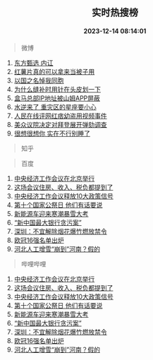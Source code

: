 <div align="center"><h2>实时热搜榜</h2><h4>2023-12-14 08:14:01</h4></div>

> 微博  

1. [东方甄选 内讧](https://s.weibo.com/weibo?q=%E4%B8%9C%E6%96%B9%E7%94%84%E9%80%89%20%E5%86%85%E8%AE%A7&t=31&band_rank=1&Refer=top)<br />
2. [红薯片真的可以拿来当被子用](https://s.weibo.com/weibo?q=%23%E7%BA%A2%E8%96%AF%E7%89%87%E7%9C%9F%E7%9A%84%E5%8F%AF%E4%BB%A5%E6%8B%BF%E6%9D%A5%E5%BD%93%E8%A2%AB%E5%AD%90%E7%94%A8%23&t=31&band_rank=2&Refer=top)<br />
3. [以国之名悼我同胞](https://s.weibo.com/weibo?q=%23%E4%BB%A5%E5%9B%BD%E4%B9%8B%E5%90%8D%E6%82%BC%E6%88%91%E5%90%8C%E8%83%9E%23&t=31&band_rank=3&Refer=top)<br />
4. [为什么缝补时用针在头皮划一下](https://s.weibo.com/weibo?q=%E4%B8%BA%E4%BB%80%E4%B9%88%E7%BC%9D%E8%A1%A5%E6%97%B6%E7%94%A8%E9%92%88%E5%9C%A8%E5%A4%B4%E7%9A%AE%E5%88%92%E4%B8%80%E4%B8%8B&t=31&band_rank=4&Refer=top)<br />
5. [盒马总部IP地址被山姆APP屏蔽](https://s.weibo.com/weibo?q=%23%E7%9B%92%E9%A9%AC%E6%80%BB%E9%83%A8IP%E5%9C%B0%E5%9D%80%E8%A2%AB%E5%B1%B1%E5%A7%86APP%E5%B1%8F%E8%94%BD%23&t=31&band_rank=5&Refer=top)<br />
6. [水逆来了 重灾区的星座要小心](https://s.weibo.com/weibo?q=%E6%B0%B4%E9%80%86%E6%9D%A5%E4%BA%86%20%E9%87%8D%E7%81%BE%E5%8C%BA%E7%9A%84%E6%98%9F%E5%BA%A7%E8%A6%81%E5%B0%8F%E5%BF%83&t=31&band_rank=6&Refer=top)<br />
7. [人民在线评网红痞幼盗用视频事件](https://s.weibo.com/weibo?q=%23%E4%BA%BA%E6%B0%91%E5%9C%A8%E7%BA%BF%E8%AF%84%E7%BD%91%E7%BA%A2%E7%97%9E%E5%B9%BC%E7%9B%97%E7%94%A8%E8%A7%86%E9%A2%91%E4%BA%8B%E4%BB%B6%23&t=31&band_rank=7&Refer=top)<br />
8. [美众议院决定对拜登展开弹劾调查](https://s.weibo.com/weibo?q=%23%E7%BE%8E%E4%BC%97%E8%AE%AE%E9%99%A2%E5%86%B3%E5%AE%9A%E5%AF%B9%E6%8B%9C%E7%99%BB%E5%B1%95%E5%BC%80%E5%BC%B9%E5%8A%BE%E8%B0%83%E6%9F%A5%23&t=31&band_rank=8&Refer=top)<br />
9. [很想很想你 实在不行别睡了](https://s.weibo.com/weibo?q=%E5%BE%88%E6%83%B3%E5%BE%88%E6%83%B3%E4%BD%A0%20%E5%AE%9E%E5%9C%A8%E4%B8%8D%E8%A1%8C%E5%88%AB%E7%9D%A1%E4%BA%86&t=31&band_rank=9&Refer=top)<br />

> 知乎  


> 百度  

1. [中央经济工作会议在北京举行](https://www.baidu.com/s?wd=%E4%B8%AD%E5%A4%AE%E7%BB%8F%E6%B5%8E%E5%B7%A5%E4%BD%9C%E4%BC%9A%E8%AE%AE%E5%9C%A8%E5%8C%97%E4%BA%AC%E4%B8%BE%E8%A1%8C&sa=fyb_news&rsv_dl=fyb_news)<br />
2. [这场会议住房、收入、税负都提到了](https://www.baidu.com/s?wd=%E8%BF%99%E5%9C%BA%E4%BC%9A%E8%AE%AE%E4%BD%8F%E6%88%BF%E3%80%81%E6%94%B6%E5%85%A5%E3%80%81%E7%A8%8E%E8%B4%9F%E9%83%BD%E6%8F%90%E5%88%B0%E4%BA%86&sa=fyb_news&rsv_dl=fyb_news)<br />
3. [中央经济工作会议释放10大政策信号](https://www.baidu.com/s?wd=%E4%B8%AD%E5%A4%AE%E7%BB%8F%E6%B5%8E%E5%B7%A5%E4%BD%9C%E4%BC%9A%E8%AE%AE%E9%87%8A%E6%94%BE10%E5%A4%A7%E6%94%BF%E7%AD%96%E4%BF%A1%E5%8F%B7&sa=fyb_news&rsv_dl=fyb_news)<br />
4. [第十个国家公祭日 他们有话要说](https://www.baidu.com/s?wd=%E7%AC%AC%E5%8D%81%E4%B8%AA%E5%9B%BD%E5%AE%B6%E5%85%AC%E7%A5%AD%E6%97%A5+%E4%BB%96%E4%BB%AC%E6%9C%89%E8%AF%9D%E8%A6%81%E8%AF%B4&sa=fyb_news&rsv_dl=fyb_news)<br />
5. [新能源车迎来寒潮暴雪大考](https://www.baidu.com/s?wd=%E6%96%B0%E8%83%BD%E6%BA%90%E8%BD%A6%E8%BF%8E%E6%9D%A5%E5%AF%92%E6%BD%AE%E6%9A%B4%E9%9B%AA%E5%A4%A7%E8%80%83&sa=fyb_news&rsv_dl=fyb_news)<br />
6. [“新中国最大银行贪污案”](https://www.baidu.com/s?wd=%E2%80%9C%E6%96%B0%E4%B8%AD%E5%9B%BD%E6%9C%80%E5%A4%A7%E9%93%B6%E8%A1%8C%E8%B4%AA%E6%B1%A1%E6%A1%88%E2%80%9D&sa=fyb_news&rsv_dl=fyb_news)<br />
7. [深圳：不宜解除烟花爆竹燃放禁令](https://www.baidu.com/s?wd=%E6%B7%B1%E5%9C%B3%EF%BC%9A%E4%B8%8D%E5%AE%9C%E8%A7%A3%E9%99%A4%E7%83%9F%E8%8A%B1%E7%88%86%E7%AB%B9%E7%87%83%E6%94%BE%E7%A6%81%E4%BB%A4&sa=fyb_news&rsv_dl=fyb_news)<br />
8. [欧冠16强名单出炉](https://www.baidu.com/s?wd=%E6%AC%A7%E5%86%A016%E5%BC%BA%E5%90%8D%E5%8D%95%E5%87%BA%E7%82%89&sa=fyb_news&rsv_dl=fyb_news)<br />
9. [河北人工增雪“崩到”河南？假的](https://www.baidu.com/s?wd=%E6%B2%B3%E5%8C%97%E4%BA%BA%E5%B7%A5%E5%A2%9E%E9%9B%AA%E2%80%9C%E5%B4%A9%E5%88%B0%E2%80%9D%E6%B2%B3%E5%8D%97%EF%BC%9F%E5%81%87%E7%9A%84&sa=fyb_news&rsv_dl=fyb_news)<br />

> 哔哩哔哩  

1. [中央经济工作会议在北京举行](https://www.baidu.com/s?wd=%E4%B8%AD%E5%A4%AE%E7%BB%8F%E6%B5%8E%E5%B7%A5%E4%BD%9C%E4%BC%9A%E8%AE%AE%E5%9C%A8%E5%8C%97%E4%BA%AC%E4%B8%BE%E8%A1%8C&sa=fyb_news&rsv_dl=fyb_news)<br />
2. [这场会议住房、收入、税负都提到了](https://www.baidu.com/s?wd=%E8%BF%99%E5%9C%BA%E4%BC%9A%E8%AE%AE%E4%BD%8F%E6%88%BF%E3%80%81%E6%94%B6%E5%85%A5%E3%80%81%E7%A8%8E%E8%B4%9F%E9%83%BD%E6%8F%90%E5%88%B0%E4%BA%86&sa=fyb_news&rsv_dl=fyb_news)<br />
3. [中央经济工作会议释放10大政策信号](https://www.baidu.com/s?wd=%E4%B8%AD%E5%A4%AE%E7%BB%8F%E6%B5%8E%E5%B7%A5%E4%BD%9C%E4%BC%9A%E8%AE%AE%E9%87%8A%E6%94%BE10%E5%A4%A7%E6%94%BF%E7%AD%96%E4%BF%A1%E5%8F%B7&sa=fyb_news&rsv_dl=fyb_news)<br />
4. [第十个国家公祭日 他们有话要说](https://www.baidu.com/s?wd=%E7%AC%AC%E5%8D%81%E4%B8%AA%E5%9B%BD%E5%AE%B6%E5%85%AC%E7%A5%AD%E6%97%A5+%E4%BB%96%E4%BB%AC%E6%9C%89%E8%AF%9D%E8%A6%81%E8%AF%B4&sa=fyb_news&rsv_dl=fyb_news)<br />
5. [新能源车迎来寒潮暴雪大考](https://www.baidu.com/s?wd=%E6%96%B0%E8%83%BD%E6%BA%90%E8%BD%A6%E8%BF%8E%E6%9D%A5%E5%AF%92%E6%BD%AE%E6%9A%B4%E9%9B%AA%E5%A4%A7%E8%80%83&sa=fyb_news&rsv_dl=fyb_news)<br />
6. [“新中国最大银行贪污案”](https://www.baidu.com/s?wd=%E2%80%9C%E6%96%B0%E4%B8%AD%E5%9B%BD%E6%9C%80%E5%A4%A7%E9%93%B6%E8%A1%8C%E8%B4%AA%E6%B1%A1%E6%A1%88%E2%80%9D&sa=fyb_news&rsv_dl=fyb_news)<br />
7. [深圳：不宜解除烟花爆竹燃放禁令](https://www.baidu.com/s?wd=%E6%B7%B1%E5%9C%B3%EF%BC%9A%E4%B8%8D%E5%AE%9C%E8%A7%A3%E9%99%A4%E7%83%9F%E8%8A%B1%E7%88%86%E7%AB%B9%E7%87%83%E6%94%BE%E7%A6%81%E4%BB%A4&sa=fyb_news&rsv_dl=fyb_news)<br />
8. [欧冠16强名单出炉](https://www.baidu.com/s?wd=%E6%AC%A7%E5%86%A016%E5%BC%BA%E5%90%8D%E5%8D%95%E5%87%BA%E7%82%89&sa=fyb_news&rsv_dl=fyb_news)<br />
9. [河北人工增雪“崩到”河南？假的](https://www.baidu.com/s?wd=%E6%B2%B3%E5%8C%97%E4%BA%BA%E5%B7%A5%E5%A2%9E%E9%9B%AA%E2%80%9C%E5%B4%A9%E5%88%B0%E2%80%9D%E6%B2%B3%E5%8D%97%EF%BC%9F%E5%81%87%E7%9A%84&sa=fyb_news&rsv_dl=fyb_news)<br />
